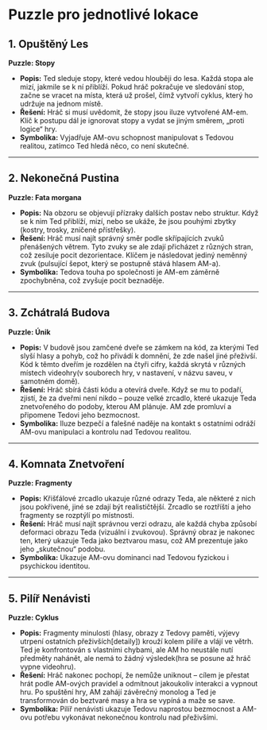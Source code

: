 # Puzzle pro jednotlivé lokace

## 1. Opuštěný Les  
**Puzzle: Stopy**  
- **Popis:** Ted sleduje stopy, které vedou hlouběji do lesa. Každá stopa ale mizí, jakmile se k ní přiblíží. Pokud hráč pokračuje ve sledování stop, začne se vracet na místa, která už prošel, čímž vytvoří cyklus, který ho udržuje na jednom místě.  
- **Řešení:** Hráč si musí uvědomit, že stopy jsou iluze vytvořené AM-em. Klíč k postupu dál je ignorovat stopy a vydat se jiným směrem, „proti logice“ hry.  
- **Symbolika:** Vyjadřuje AM-ovu schopnost manipulovat s Tedovou realitou, zatímco Ted hledá něco, co není skutečné.  

---

## 2. Nekonečná Pustina  
**Puzzle: Fata morgana**  
- **Popis:** Na obzoru se objevují přízraky dalších postav nebo struktur. Když se k nim Ted přiblíží, mizí, nebo se ukáže, že jsou pouhými zbytky (kostry, trosky, zničené přístřešky).  
- **Řešení:** Hráč musí najít správný směr podle skřípajících zvuků přenášených větrem. Tyto zvuky se ale zdají přicházet z různých stran, což zesiluje pocit dezorientace. Klíčem je následovat jediný neměnný zvuk (pulsující šepot, který se postupně stává hlasem AM-a).  
- **Symbolika:** Tedova touha po společnosti je AM-em záměrně zpochybněna, což zvyšuje pocit beznaděje.  

---

## 3. Zchátralá Budova  
**Puzzle: Únik**  
- **Popis:** V budově jsou zamčené dveře se zámkem na kód, za kterými Ted slyší hlasy a pohyb, což ho přivádí k domnění, že zde našel jiné přeživší. Kód k těmto dveřím je rozdělen na čtyři cifry, každá skrytá v různých místech videohry(v souborech hry, v nastavení, v názvu saveu, v samotném domě).  
- **Řešení:** Hráč sbírá části kódu a otevírá dveře. Když se mu to podaří, zjistí, že za dveřmi není nikdo – pouze velké zrcadlo, které ukazuje Teda znetvořeného do podoby, kterou AM plánuje. AM zde promluví a připomene Tedovi jeho bezmocnost.  
- **Symbolika:** Iluze bezpečí a falešné naděje na kontakt s ostatními odráží AM-ovu manipulaci a kontrolu nad Tedovou realitou.  

---

## 4. Komnata Znetvoření  
**Puzzle: Fragmenty**  
- **Popis:** Křišťálové zrcadlo ukazuje různé odrazy Teda, ale některé z nich jsou pokřivené, jiné se zdají být realističtější. Zrcadlo se roztříští a jeho fragmenty se rozptýlí po místnosti.  
- **Řešení:** Hráč musí najít správnou verzi odrazu, ale každá chyba způsobí deformaci obrazu Teda (vizuální i zvukovou). Správný obraz je nakonec ten, který ukazuje Teda jako beztvarou masu, což AM prezentuje jako jeho „skutečnou“ podobu.  
- **Symbolika:** Ukazuje AM-ovu dominanci nad Tedovou fyzickou i psychickou identitou.  

---

## 5. Pilíř Nenávisti  
**Puzzle: Cyklus**  
- **Popis:** Fragmenty minulosti (hlasy, obrazy z Tedovy paměti, výjevy utrpení ostatních přeživších[detaily]) krouží kolem pilíře a vlájí ve větrh. Ted je konfrontován s vlastními chybami, ale AM ho neustále nutí předměty nahánět, ale nemá to žádný výsledek(hra se posune až hráč vypne videohru).  
- **Řešení:** Hráč nakonec pochopí, že nemůže uniknout – cílem je přestat hrát podle AM-ových pravidel a odmítnout jakoukoliv interakci a vypnout hru. Po spuštění hry, AM zahájí závěrečný monolog a Ted je transformován do beztvaré masy a hra se vypíná a maže se save.  
- **Symbolika:** Pilíř nenávisti ukazuje Tedovu naprostou bezmocnost a AM-ovu potřebu vykonávat nekonečnou kontrolu nad přeživšími.  
